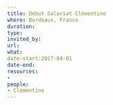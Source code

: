```yaml
---
title: Début Salariat Clémentine
where: Bordeaux, France
duration: 
type: 
invited_by: 
url: 
what: 
date-start:2017-04-01
date-end: 
resources:
- 
people:
- Clémentine
---
```

